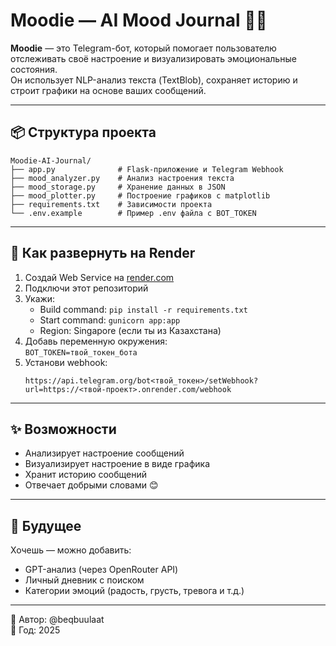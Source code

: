 # Moodie — AI Mood Journal 🤖🧠

**Moodie** — это Telegram-бот, который помогает пользователю отслеживать своё настроение и визуализировать эмоциональные состояния.  
Он использует NLP-анализ текста (TextBlob), сохраняет историю и строит графики на основе ваших сообщений.

---

## 📦 Структура проекта

```
Moodie-AI-Journal/
├── app.py              # Flask-приложение и Telegram Webhook
├── mood_analyzer.py    # Анализ настроения текста
├── mood_storage.py     # Хранение данных в JSON
├── mood_plotter.py     # Построение графиков с matplotlib
├── requirements.txt    # Зависимости проекта
└── .env.example        # Пример .env файла с BOT_TOKEN
```

---

## 🚀 Как развернуть на Render

1. Создай Web Service на [render.com](https://render.com)
2. Подключи этот репозиторий
3. Укажи:
   - Build command: `pip install -r requirements.txt`
   - Start command: `gunicorn app:app`
   - Region: Singapore (если ты из Казахстана)
4. Добавь переменную окружения:  
   `BOT_TOKEN=твой_токен_бота`
5. Установи webhook:
   ```
   https://api.telegram.org/bot<твой_токен>/setWebhook?url=https://<твой-проект>.onrender.com/webhook
   ```

---

## ✨ Возможности

- Анализирует настроение сообщений
- Визуализирует настроение в виде графика
- Хранит историю сообщений
- Отвечает добрыми словами 😊

---

## 🔮 Будущее

Хочешь — можно добавить:
- GPT-анализ (через OpenRouter API)
- Личный дневник с поиском
- Категории эмоций (радость, грусть, тревога и т.д.)

---

👤 Автор: @beqbuulaat  
📅 Год: 2025
